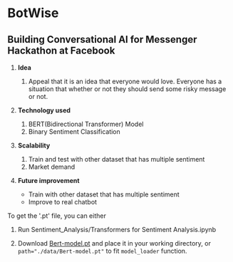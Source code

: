 # BotWise
## Building Conversational AI for Messenger Hackathon at Facebook 


1. **Idea**
    1. Appeal that it is an idea that everyone would love. Everyone has a situation that whether or not they should send some risky message or not. 
    
2. **Technology used**
    1. BERT(Bidirectional Transformer) Model
    2. Binary Sentiment Classification
    
3. **Scalability**
    1. Train and test with other dataset that has multiple sentiment
    2. Market demand
    
    
4. **Future improvement**
    - Train with other dataset that has multiple sentiment
    - Improve to real chatbot


To get the '.pt' file, you can either  
1. Run Sentiment_Analysis/Transformers for Sentiment Analysis.ipynb  

2. Download [Bert-model.pt](https://drive.google.com/open?id=1w8S5IlQjexL2ERZAE_s1Q98jWA4LfhkD) and place it in
your working directory, or `path="./data/Bert-model.pt"` to fit `model_loader` function. 
